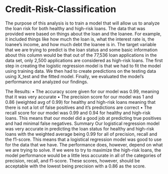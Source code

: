 # Credit-Risk-Classification
The purpose of this analysis is to train a model that will allow us to analyze the loan risk for both healthy and high-risk loans. 
The data that was provided were based on things about the loan and the loanee. 
For example, it included things like how much the loan is, what the interest rate is, the loanee’s income, and how much debt the loanee is in. 
The target variable that we are trying to predict is the loan status and some basic information about this column would be that out of the 77,536 loan applications in the data set,
only 2,500 applications are considered as high-risk loans. The first step in creating the logistic regression model is that we had to fit the model using training data. 
We then had to create predictions on the testing data using X_test and the fitted model. Finally, we evaluated the model’s performance and analyzed our findings. 

The Results:
•	The accuracy score given for our model was 0.99, meaning that it was very accurate
•	The precision score for our model was 1 and 0.86 (weighted avg of 0.99) for healthy and high-risk loans meaning that there is not a lot of false positives and it’s predictions are correct
•	The recall score for our model was 0.99 and 0.94 for healthy and high-risk loans. This means that our model did a good job at predicting true positives and had minimal false negatives.
 Summary
Our logistical regression model was very accurate in predicting the loan status for healthy and high-risk loans with the weighted average being 0.99 for all of precision, recall and the f1-score. 
This means that a logistical regression model was good to use for the data that we have. The performance does, however, depend on what we are trying to solve. 
If we were to try to maximize the high-risk loans, the model performance would be a little less accurate in all of the categories of precision, recall, and f1-score. 
These scores, however, should be acceptable with the lowest being precision with a 0.86 as the score. 
